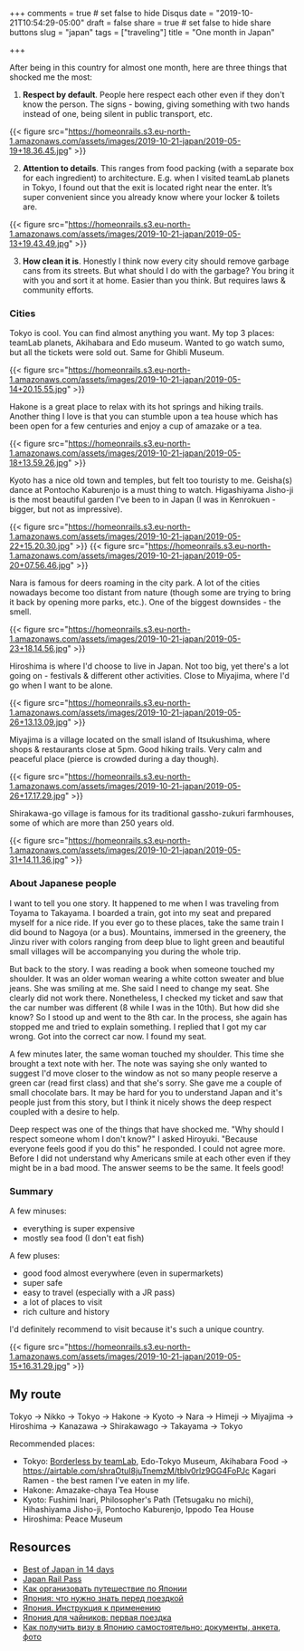+++
comments = true	# set false to hide Disqus
date = "2019-10-21T10:54:29-05:00"
draft = false
share = true	# set false to hide share buttons
slug = "japan"
tags = ["traveling"]
title = "One month in Japan"

+++

After being in this country for almost one month, here are three things that
shocked me the most:

<!--more-->

1. **Respect by default**. People here respect each other even if they don't
   know the person. The signs - bowing, giving something with two hands instead
   of one, being silent in public transport, etc.

{{< figure src="https://homeonrails.s3.eu-north-1.amazonaws.com/assets/images/2019-10-21-japan/2019-05-19+18.36.45.jpg" >}}

2. **Attention to details**. This ranges from food packing (with a separate box
   for each ingredient) to architecture. E.g. when I visited teamLab planets in
    Tokyo, I found out that the exit is located right near the enter. It’s
    super convenient since you already know where your locker & toilets are.

{{< figure src="https://homeonrails.s3.eu-north-1.amazonaws.com/assets/images/2019-10-21-japan/2019-05-13+19.43.49.jpg" >}}

3. **How clean it is**. Honestly I think now every city should remove garbage
   cans from its streets. But what should I do with the garbage? You bring it
   with you and sort it at home. Easier than you think. But requires laws &
   community efforts.

### Cities

Tokyo is cool. You can find almost anything you want. My top 3 places: teamLab
planets, Akihabara and Edo museum. Wanted to go watch sumo, but all the tickets
were sold out. Same for Ghibli Museum.

{{< figure src="https://homeonrails.s3.eu-north-1.amazonaws.com/assets/images/2019-10-21-japan/2019-05-14+20.15.55.jpg" >}}

Hakone is a great place to relax with its hot springs and hiking trails.
Another thing I love is that you can stumble upon a tea house which has been
open for a few centuries and enjoy a cup of amazake or a tea.

{{< figure src="https://homeonrails.s3.eu-north-1.amazonaws.com/assets/images/2019-10-21-japan/2019-05-18+13.59.26.jpg" >}}

Kyoto has a nice old town and temples, but felt too touristy to me. Geisha(s)
dance at Pontocho Kaburenjo is a must thing to watch. Higashiyama Jisho-ji is
the most beautiful garden I've been to in Japan (I was in Kenrokuen - bigger,
but not as impressive).

{{< figure src="https://homeonrails.s3.eu-north-1.amazonaws.com/assets/images/2019-10-21-japan/2019-05-22+15.20.30.jpg" >}}
{{< figure src="https://homeonrails.s3.eu-north-1.amazonaws.com/assets/images/2019-10-21-japan/2019-05-20+07.56.46.jpg" >}}

Nara is famous for deers roaming in the city park. A lot of the cities nowadays
become too distant from nature (though some are trying to bring it back by
opening more parks, etc.). One of the biggest downsides - the smell.

{{< figure src="https://homeonrails.s3.eu-north-1.amazonaws.com/assets/images/2019-10-21-japan/2019-05-23+18.14.56.jpg" >}}

Hiroshima is where I'd choose to live in Japan. Not too big, yet there's a lot
going on - festivals & different other activities. Close to Miyajima, where I'd
go when I want to be alone.

{{< figure src="https://homeonrails.s3.eu-north-1.amazonaws.com/assets/images/2019-10-21-japan/2019-05-26+13.13.09.jpg" >}}

Miyajima is a village located on the small island of Itsukushima, where shops &
restaurants close at 5pm. Good hiking trails. Very calm and peaceful place
(pierce is crowded during a day though).

{{< figure src="https://homeonrails.s3.eu-north-1.amazonaws.com/assets/images/2019-10-21-japan/2019-05-26+17.17.29.jpg" >}}

Shirakawa-go village is famous for its traditional gassho-zukuri farmhouses,
some of which are more than 250 years old.

{{< figure src="https://homeonrails.s3.eu-north-1.amazonaws.com/assets/images/2019-10-21-japan/2019-05-31+14.11.36.jpg" >}}

### About Japanese people

I want to tell you one story. It happened to me when I was traveling from
  Toyama to Takayama. I boarded a train, got into my seat and prepared myself
  for a nice ride. If you ever go to these places, take the same train I did
    bound to Nagoya (or a bus). Mountains, immersed in the greenery, the Jinzu
    river with colors ranging from deep blue to light green and beautiful small
    villages will be accompanying you during the whole trip.

But back to the story. I was reading a book when someone touched my shoulder.
It was an older woman wearing a white cotton sweater and blue jeans. She was
smiling at me. She said I need to change my seat. She clearly did not work
there. Nonetheless, I checked my ticket and saw that the car number was
different (8 while I was in the 10th). But how did she know? So I stood up and
went to the 8th car. In the process, she again has stopped me and tried to
explain something. I replied that I got my car wrong. Got into the correct car
now. I found my seat.

A few minutes later, the same woman touched my shoulder. This time she brought
  a text note with her. The note was saying she only wanted to suggest I'd move
  closer to the window as not so many people reserve a green car (read first
  class) and that she's sorry. She gave me a couple of small chocolate bars. It
  may be hard for you to understand Japan and it's people just from this story,
  but I think it nicely shows the deep respect coupled with a desire to help.

Deep respect was one of the things that have shocked me. "Why should I respect
someone whom I don't know?" I asked Hiroyuki. "Because everyone feels good if
you do this" he responded. I could not agree more. Before I did not understand
why Americans smile at each other even if they might be in a bad mood. The
answer seems to be the same. It feels good!

### Summary

A few minuses:

- everything is super expensive
- mostly sea food (I don't eat fish)

A few pluses:

- good food almost everywhere (even in supermarkets)
- super safe
- easy to travel (especially with a JR pass)
- a lot of places to visit
- rich culture and history

I'd definitely recommend to visit because it's such a unique country.

{{< figure src="https://homeonrails.s3.eu-north-1.amazonaws.com/assets/images/2019-10-21-japan/2019-05-15+16.31.29.jpg" >}}

## My route

Tokyo -> Nikko -> Tokyo -> Hakone -> Kyoto -> Nara -> Himeji -> Miyajima -> Hiroshima -> Kanazawa -> Shirakawago -> Takayama -> Tokyo

Recommended places:

- Tokyo: [Borderless by teamLab](https://borderless.teamlab.art/), Edo-Tokyo Museum, Akihabara
  Food -> https://airtable.com/shraOtuI8juTnemzM/tblv0rlz9GG4FoPJc
  Kagari Ramen - the best ramen I've eaten in my life.
- Hakone: Amazake-chaya Tea House
- Kyoto: Fushimi Inari, Philosopher's Path (Tetsugaku no michi), Hihashiyama Jisho-ji, Pontocho Kaburenjo, Ippodo Tea House
- Hiroshima: Peace Museum

## Resources

- [Best of Japan in 14 days](https://www.japan-guide.com/e/e2400_best.html)
- [Japan Rail Pass](https://www.japan-guide.com/e/e2361.html)
- [Как организовать путешествие по Японии](https://journal.tinkoff.ru/japan-travel/)
- [Япония: что нужно знать перед поездкой](https://journal.tinkoff.ru/faq-japan/)
- [Япония. Инструкция к применению](https://kitv.livejournal.com/174314.html)
- [Япония для чайников: первая поездка](https://levik.livejournal.com/326594.html)
- [Как получить визу в Японию самостоятельно: документы, анкета, фото](https://2btraveler.ru/viza-v-yaponiyu-samostoyatelno/)
